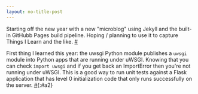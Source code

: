 ```yaml
---
layout: no-title-post
---
```

Starting off the new year with a new "microblog" using Jekyll and the built-in GitHubb Pages build pipeline. Hoping / planning to use it to capture Things I Learn and the like. [#](#a1)<a name="a1"></a>

First thing I learned this year: the uwsgi Python module publishes a `uwsgi` module into Python apps that are running under uWSGI. Knowing that you can check `import uwsgi` and if you get back an ImportError then you're not running under uWSGI. This is a good way to run unit tests against a Flask application that has level 0 initialization code that only runs successfully on the server. [#](#a2){:#a2}
